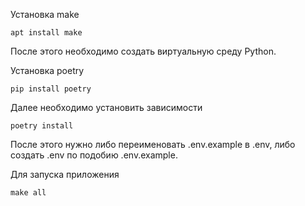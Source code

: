 Установка make
```
apt install make
```

После этого необходимо создать виртуальную среду Python.


Установка poetry
```
pip install poetry
```

Далее необходимо установить зависимости
```
poetry install
```

После этого нужно либо переименовать .env.example в .env, либо создать .env по подобию .env.example.

Для запуска приложения
```
make all
```